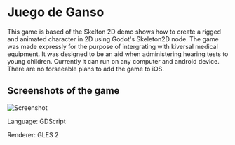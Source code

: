 # Juego de Ganso

This game is based of the Skelton 2D demo shows how to create a rigged and animated character in 2D using
Godot's Skeleton2D node. The game was made expressly for the purpose of intergrating with kiversal medical equipment. It was designed to be an aid when administering hearing tests to young children. Currently it can run on any computer and android device. There are no forseeable plans to add the game to iOS.

## Screenshots of the game
![Screenshot]("https://github.com/aidan4th/juego-de-ganso/blob/master/screenshots/Screenshot.png?raw=true")

Language: GDScript

Renderer: GLES 2
